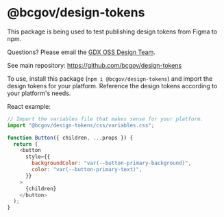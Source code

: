 # @bcgov/design-tokens

This package is being used to test publishing design tokens from Figma to npm.

Questions? Please email the <a href="mailto:corporatewebdesign@gov.bc.ca">GDX OSS Design Team</a>.

See main repository: https://github.com/bcgov/design-tokens

To use, install this package (`npm i @bcgov/design-tokens`) and import the design tokens for your platform. Reference the design tokens according to your platform's needs.

React example:

```js
// Import the variables file that makes sense for your platform.
import "@bcgov/design-tokens/css/variables.css";

function Button({ children, ...props }) {
  return (
    <button
      style={{
        backgroundColor: "var(--button-primary-background)",
        color: "var(--button-primary-text)",
      }}
    >
      {children}
    </button>
  );
}
```
